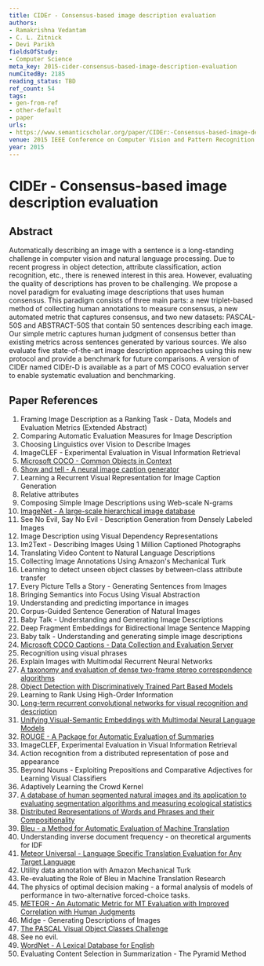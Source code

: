 ```yaml
---
title: CIDEr - Consensus-based image description evaluation
authors:
- Ramakrishna Vedantam
- C. L. Zitnick
- Devi Parikh
fieldsOfStudy:
- Computer Science
meta_key: 2015-cider-consensus-based-image-description-evaluation
numCitedBy: 2185
reading_status: TBD
ref_count: 54
tags:
- gen-from-ref
- other-default
- paper
urls:
- https://www.semanticscholar.org/paper/CIDEr:-Consensus-based-image-description-evaluation-Vedantam-Zitnick/258986132bf17755fe8263e42429fe73218c1534?sort=total-citations
venue: 2015 IEEE Conference on Computer Vision and Pattern Recognition (CVPR)
year: 2015
---
```


# CIDEr - Consensus-based image description evaluation

## Abstract

Automatically describing an image with a sentence is a long-standing challenge in computer vision and natural language processing. Due to recent progress in object detection, attribute classification, action recognition, etc., there is renewed interest in this area. However, evaluating the quality of descriptions has proven to be challenging. We propose a novel paradigm for evaluating image descriptions that uses human consensus. This paradigm consists of three main parts: a new triplet-based method of collecting human annotations to measure consensus, a new automated metric that captures consensus, and two new datasets: PASCAL-50S and ABSTRACT-50S that contain 50 sentences describing each image. Our simple metric captures human judgment of consensus better than existing metrics across sentences generated by various sources. We also evaluate five state-of-the-art image description approaches using this new protocol and provide a benchmark for future comparisons. A version of CIDEr named CIDEr-D is available as a part of MS COCO evaluation server to enable systematic evaluation and benchmarking.

## Paper References

1. Framing Image Description as a Ranking Task - Data, Models and Evaluation Metrics (Extended Abstract)
2. Comparing Automatic Evaluation Measures for Image Description
3. Choosing Linguistics over Vision to Describe Images
4. ImageCLEF - Experimental Evaluation in Visual Information Retrieval
5. [Microsoft COCO - Common Objects in Context](2014-microsoft-coco-common-objects-in-context)
6. [Show and tell - A neural image caption generator](2015-show-and-tell-a-neural-image-caption-generator)
7. Learning a Recurrent Visual Representation for Image Caption Generation
8. Relative attributes
9. Composing Simple Image Descriptions using Web-scale N-grams
10. [ImageNet - A large-scale hierarchical image database](2009-imagenet-a-large-scale-hierarchical-image-database)
11. See No Evil, Say No Evil - Description Generation from Densely Labeled Images
12. Image Description using Visual Dependency Representations
13. Im2Text - Describing Images Using 1 Million Captioned Photographs
14. Translating Video Content to Natural Language Descriptions
15. Collecting Image Annotations Using Amazon's Mechanical Turk
16. Learning to detect unseen object classes by between-class attribute transfer
17. Every Picture Tells a Story - Generating Sentences from Images
18. Bringing Semantics into Focus Using Visual Abstraction
19. Understanding and predicting importance in images
20. Corpus-Guided Sentence Generation of Natural Images
21. Baby Talk - Understanding and Generating Image Descriptions
22. Deep Fragment Embeddings for Bidirectional Image Sentence Mapping
23. Baby talk - Understanding and generating simple image descriptions
24. [Microsoft COCO Captions - Data Collection and Evaluation Server](2015-microsoft-coco-captions-data-collection-and-evaluation-server)
25. Recognition using visual phrases
26. Explain Images with Multimodal Recurrent Neural Networks
27. [A taxonomy and evaluation of dense two-frame stereo correspondence algorithms](2001-a-taxonomy-and-evaluation-of-dense-two-frame-stereo-correspondence-algorithms)
28. [Object Detection with Discriminatively Trained Part Based Models](2009-object-detection-with-discriminatively-trained-part-based-models)
29. Learning to Rank Using High-Order Information
30. [Long-term recurrent convolutional networks for visual recognition and description](2015-long-term-recurrent-convolutional-networks-for-visual-recognition-and-description)
31. [Unifying Visual-Semantic Embeddings with Multimodal Neural Language Models](2014-unifying-visual-semantic-embeddings-with-multimodal-neural-language-models)
32. [ROUGE - A Package for Automatic Evaluation of Summaries](2004-rouge-a-package-for-automatic-evaluation-of-summaries)
33. ImageCLEF, Experimental Evaluation in Visual Information Retrieval
34. Action recognition from a distributed representation of pose and appearance
35. Beyond Nouns - Exploiting Prepositions and Comparative Adjectives for Learning Visual Classifiers
36. Adaptively Learning the Crowd Kernel
37. [A database of human segmented natural images and its application to evaluating segmentation algorithms and measuring ecological statistics](2001-a-database-of-human-segmented-natural-images-and-its-application-to-evaluating-segmentation-algorithms-and-measuring-ecological-statistics)
38. [Distributed Representations of Words and Phrases and their Compositionality](2013-distributed-representations-of-words-and-phrases-and-their-compositionality)
39. [Bleu - a Method for Automatic Evaluation of Machine Translation](2002-bleu-a-method-for-automatic-evaluation-of-machine-translation)
40. Understanding inverse document frequency - on theoretical arguments for IDF
41. [Meteor Universal - Language Specific Translation Evaluation for Any Target Language](2014-meteor-universal-language-specific-translation-evaluation-for-any-target-language)
42. Utility data annotation with Amazon Mechanical Turk
43. Re-evaluating the Role of Bleu in Machine Translation Research
44. The physics of optimal decision making - a formal analysis of models of performance in two-alternative forced-choice tasks.
45. [METEOR - An Automatic Metric for MT Evaluation with Improved Correlation with Human Judgments](2005-meteor-an-automatic-metric-for-mt-evaluation-with-improved-correlation-with-human-judgments)
46. Midge - Generating Descriptions of Images
47. [The PASCAL Visual Object Classes Challenge](2006-the-pascal-visual-object-classes-challenge)
48. See no evil.
49. [WordNet - A Lexical Database for English](1992-wordnet-a-lexical-database-for-english)
50. Evaluating Content Selection in Summarization - The Pyramid Method
